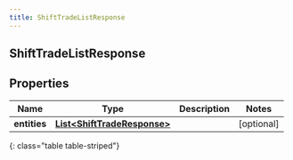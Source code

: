 ```yaml
---
title: ShiftTradeListResponse
---
```

## ShiftTradeListResponse


## Properties

| Name | Type | Description | Notes |
| ------------ | ------------- | ------------- | ------------- |
| **entities** | <!----><!---->[**List&lt;ShiftTradeResponse&gt;**](ShiftTradeResponse.html)<!----> |  |  [optional] |
{: class="table table-striped"}



